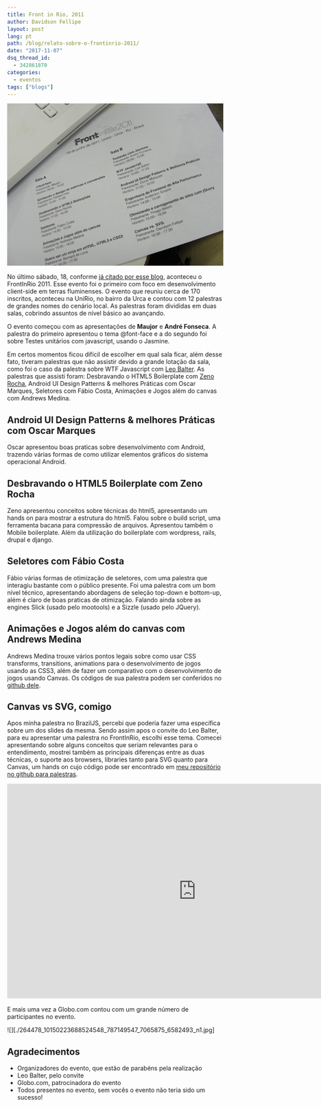 ```yaml
---
title: Front in Rio, 2011
author: Davidson Fellipe
layout: post
lang: pt
path: /blog/relato-sobre-o-frontinrio-2011/
date: "2017-11-07"
dsq_thread_id:
  - 342861870
categories:
  - eventos
tags: ["blogs"]
---
```


![](./front-in-rio2011-panfleto.jpg)

No último sábado, 18, conforme [já citado por esse blog][2], aconteceu o FrontInRio 2011. Esse evento foi o primeiro com foco em desenvolvimento client-side em terras fluminenses. O evento que reuniu cerca de 170 inscritos, aconteceu na UniRio, no bairro da Urca e contou com 12 palestras de grandes nomes do cenário local. As palestras foram divididas em duas salas, cobrindo assuntos de nível básico ao avançando.

[2]: http://fellipe.com/blog/front-in-rio-2011/

O evento começou com as apresentações de **Maujor** e **André Fonseca**. A palestra do primeiro apresentou o tema @font-face e a do segundo foi sobre Testes unitários com javascript, usando o Jasmine.

Em certos momentos ficou difícil de escolher em qual sala ficar,
além desse fato, tiveram palestras que não assistir devido a grande lotação da sala, como foi o caso da palestra sobre WTF
Javascript com [Leo Balter][3]. As palestras que assisti foram:
Desbravando o HTML5 Boilerplate com [Zeno Rocha][4], Android UI Design Patterns & melhores Práticas com Oscar Marques, Seletores com Fábio Costa, Animações e Jogos além do canvas com Andrews Medina.

[3]: http://leobalter.net/
[4]: http://zenorocha.com/

## Android UI Design Patterns & melhores Práticas com Oscar Marques

Oscar apresentou boas praticas sobre desenvolvimento com Android, trazendo várias formas de como utilizar elementos gráficos do sistema operacional Android.

## Desbravando o HTML5 Boilerplate com Zeno Rocha

Zeno apresentou conceitos sobre técnicas do html5, apresentando um hands on para mostrar a estrutura do html5. Falou sobre o build script, uma ferramenta bacana
para compressão de arquivos. Apresentou também o Mobile boilerplate. Além da utilização do boilerplate com wordpress, rails, drupal e django.

## Seletores com Fábio Costa

Fábio várias formas de otimização de seletores, com uma palestra que interagiu bastante com o público presente. Foi uma palestra com um bom nível técnico, apresentando abordagens de seleção top-down e bottom-up, além é claro de boas praticas de otimização. Falando ainda sobre as engines Slick (usado pelo mootools) e a Sizzle (usado pelo JQuery).

## Animações e Jogos além do canvas com Andrews Medina

Andrews Medina trouxe vários pontos legais sobre como usar CSS transforms, transitions, animations para o desenvolvimento de jogos usando as CSS3, além de fazer um comparativo com o desenvolvimento de jogos usando Canvas. Os códigos de sua palestra podem ser conferidos no [github dele][5].

[5]: https://github.com/andrewsmedina/pacman

## Canvas vs SVG, comigo

Apos minha palestra no BrazilJS, percebi que poderia fazer uma específica sobre um dos slides da mesma. Sendo assim apos o convite do Leo Balter,
para eu apresentar uma palestra no FrontInRio, escolhi esse tema. Comecei apresentando sobre alguns conceitos que seriam relevantes para o entendimento,
mostrei também as principais diferenças entre as duas técnicas, o suporte aos browsers, libraries tanto para SVG quanto para Canvas, um hands on cujo código pode ser encontrado em [meu repositório no github para palestras][6].

<p><iframe class="video-wrap" width="880" height="500" src="http://www.slideshare.net/slideshow/embed_code/8354309" frameborder="0"> </iframe></p>

E mais uma vez a Globo.com contou com um grande número de participantes no evento.

![][./264478_10150223688524548_787149547_7065875_6582493_n1.jpg]

## Agradecimentos

- Organizadores do evento, que estão de parabéns pela realização
- Leo Balter, pelo convite
- Globo.com, patrocinadora do evento
- Todos presentes no evento, sem vocês o evento não teria sido um sucesso!

[6]: https://github.com/davidsonfellipe/talks/tree/master/2011_frontinrio
